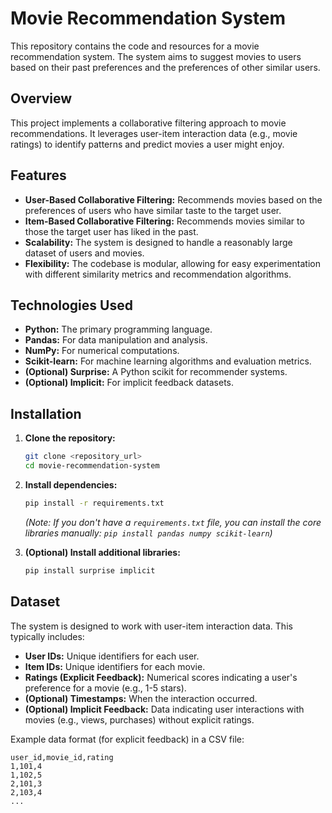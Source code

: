 # Movie Recommendation System

This repository contains the code and resources for a movie recommendation system. The system aims to suggest movies to users based on their past preferences and the preferences of other similar users.

## Overview

This project implements a collaborative filtering approach to movie recommendations. It leverages user-item interaction data (e.g., movie ratings) to identify patterns and predict movies a user might enjoy.

## Features

* **User-Based Collaborative Filtering:** Recommends movies based on the preferences of users who have similar taste to the target user.
* **Item-Based Collaborative Filtering:** Recommends movies similar to those the target user has liked in the past.
* **Scalability:** The system is designed to handle a reasonably large dataset of users and movies.
* **Flexibility:** The codebase is modular, allowing for easy experimentation with different similarity metrics and recommendation algorithms.

## Technologies Used

* **Python:** The primary programming language.
* **Pandas:** For data manipulation and analysis.
* **NumPy:** For numerical computations.
* **Scikit-learn:** For machine learning algorithms and evaluation metrics.
* **(Optional) Surprise:** A Python scikit for recommender systems.
* **(Optional) Implicit:** For implicit feedback datasets.

## Installation

1.  **Clone the repository:**
    ```bash
    git clone <repository_url>
    cd movie-recommendation-system
    ```

2.  **Install dependencies:**
    ```bash
    pip install -r requirements.txt
    ```
    *(Note: If you don't have a `requirements.txt` file, you can install the core libraries manually: `pip install pandas numpy scikit-learn`)*

3.  **(Optional) Install additional libraries:**
    ```bash
    pip install surprise implicit
    ```

## Dataset

The system is designed to work with user-item interaction data. This typically includes:

* **User IDs:** Unique identifiers for each user.
* **Item IDs:** Unique identifiers for each movie.
* **Ratings (Explicit Feedback):** Numerical scores indicating a user's preference for a movie (e.g., 1-5 stars).
* **(Optional) Timestamps:** When the interaction occurred.
* **(Optional) Implicit Feedback:** Data indicating user interactions with movies (e.g., views, purchases) without explicit ratings.

Example data format (for explicit feedback) in a CSV file:

```csv
user_id,movie_id,rating
1,101,4
1,102,5
2,101,3
2,103,4
...
